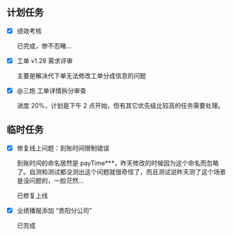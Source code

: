 ## 计划任务

- [x] 绩效考核

  已完成，惨不忍睹...

- [x] 工单 v1.28 需求评审

  主要是解决代下单无法修改工单分成信息的问题

- [x] @三炮 工单详情拆分审查

  进度 20%，计划是下午 2 点开始，但有其它优先级比较高的任务需要处理。

## 临时任务

- [x] 修复线上问题：到账时间限制错误

  到账时间的命名居然是 payTime\*\*\*，昨天修改的时候因为这个命名而忽略了。自测和测试都没测出这个问题就很奇怪了，而且测试说昨天测了这个场景是没问题的，一脸茫然...

  已修复上线

- [x] 业绩播报添加 “贵阳分公司”

  已完成
